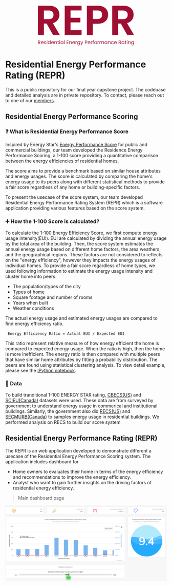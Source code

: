 <p align="center">
  <img src="misc/REPR.svg" alt="REPR-logo" width="300px"/>
</p>

# Residential Energy Performance Rating (REPR)
This is a public repository for our final year capstone project. The codebase and detailed analysis are in private repository. To contact, please reach out to one of our [members](misc/contact.txt). 

## Residential Energy Performance Scoring
### :question: What is Residential Energy Performance Score
Inspired by Energy Star's [Energy Performance Score](https://portfoliomanager.energystar.gov/pdf/reference/ENERGY%20STAR%20Score.pdf) for public and commercial buildings, our team developed the Residence Energy Performance Scoring, a 1-100 score providing a quantitative comparison between the energy efficiencies of residential homes.

The score aims to provide a benchmark based on similar house attributes and energy usages. The score is calculated by comparing the home's energy usage to its peers along with different statistical methods to provide a fair score regardless of any home or building-specific factors.

To present the usecase of the score system, our team developed Residential Energy Performance Rating System (REPR) which is a software application providing various features based on the score system.

### :heavy_plus_sign: How the 1-100 Score is calculated?
To calculate the 1-100 Energy Efficiency Score, we first compute energy usage intensity(EUI). EUI are calculated by dividing the annual energy usage by the total area of the building. Then, the score system estimates the annual energy usage based on different home factors, the area weathers, and the geographical regions. These factors are not considered to reflects on the "energy efficiency", however they impacts the energy usages of individual homes. To provide a fair score regardless of home types, we used following information to estimate the energy usage intensity and cluster home into peers. 
* The population/types of the city
* Types of home
* Square footage and number of rooms
* Years when built
* Weather conditions

The actual energy usage and estimated energy usages are compared to find energy efficiency ratio.
```
 Energy Efficiency Ratio = Actual EUI / Expected EUI
```
This ratio represent relative measure of how energy efficient the home is compared to expected energy usage.  When the ratio is high, then the home is more inefficient. The energy ratio is then compared with multiple peers that have similar home attributes by fitting a probability distribution. The peers are found using statistical clustering analysis. To view detail example, please see the [IPython notebook]().

### :open_file_folder: Data
To build tranditional 1-100 ENERGY STAR rating, [CBECS(US)](https://www.eia.gov/consumption/commercial/) and [SCIEU(Canada)](https://oee.nrcan.gc.ca/corporate/statistics/neud/dpa/menus/scieu/2014/tables.cfm) datasets were used. These data are from surveyed by government to understand energy usage in commerical and institutional buildings. Similarly, the government also did [RECS(US)](https://www.eia.gov/consumption/residential/) and [SECMURB(Canada)](https://oee.nrcan.gc.ca/corporate/statistics/neud/dpa/menus/murb/2018/tables.cfm) to samples energy usage in residential buildings. We performed analysis on RECS to build our score system

## Residential Energy Performance Rating (REPR)
The REPR is an web application developed to demonstrate different a usecase of the Residential Energy Performance Scoring system. The application includes dashboard for 
* Home owners to evaluates their home in terms of the energy efficiency and recommendations to improve the energy efficiency.
* Analyst who want to gain further insights on the driving factors of residential energy efficiency. 

> Main dashboard page
<img src="misc/user-dashboard.png" alt="user-dashboard"/>

